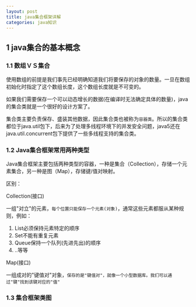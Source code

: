 ```yaml
---
layout: post
title: java集合框架详解
categories: java知识
---
```

## 1 java集合的基本概念 ##

### 1.1 数组ＶＳ集合 ###

使用数组的前提是我们事先已经明确知道我们将要保存的对象的数量。一旦在数组初始化时指定了这个数组长度，这个数组长度就是不可变的。

如果我们需要保存一个可以动态增长的数据(在编译时无法确定具体的数量)，java的集合类就是一个很好的设计方案了。

集合类主要负责保存、盛装其他数据，因此集合类也被称为`容器类`。所以的集合类都位于java.util包下，后来为了处理多线程环境下的并发安全问题，java5还在java.util.concurrent包下提供了一些多线程支持的集合类。

### 1.2 Java集合框架常用两种类型 ###
Java集合框架主要包括两种类型的容器，一种是集合（Collection），存储一个元素集合，另一种是图（Map），存储键/值对映射。

区别：

Collection(接口)

一组"对立"的元素，`每个位置只能保存一个元素(对象)`，通常这些元素都服从某种规则，例如：
1. List必须保持元素特定的顺序
2. Set不能有重复元素
3. Queue保持一个队列(先进先出)的顺序
4. ..等等

Map(接口)

一组成对的"键值对"对象，`保存的是"键值对"，就像一个小型数据库。我们可以通过"键"找到该键对应的"值"`

### 1.3 集合框架类图 ###
